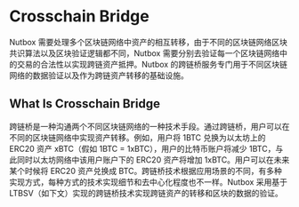# Crosschain Bridge

Nutbox 需要处理多个区块链网络中资产的相互转移，由于不同的区块链网络区块共识算法以及区块验证逻辑都不同，Nutbox 需要分别去验证每一个区块链网络中的交易的合法性以实现跨链资产抵押。Nutbox 的跨链桥服务专门用于不同区块链网络的数据验证以及作为跨链资产转移的基础设施。

## What Is Crosschain Bridge

跨链桥是一种沟通两个不同区块链网络的一种技术手段。通过跨链桥，用户可以在不同的区块链网络中实现资产转移。例如，用户将 1BTC 兑换为以太坊上的 ERC20 资产 xBTC（假如 1BTC = 1xBTC），用户的比特币账户将减少 1BTC，与此同时以太坊网络中该用户账户下的 ERC20 资产将增加 1xBTC。用户可以在未来某个时候将 ERC20 资产兑换成 BTC。跨链桥技术根据应用场景的不同，有多种实现方式，每种方式的技术实现细节和去中心化程度也不一样。Nutbox 采用基于 LTBSV（如下文）实现的跨链桥技术实现跨链资产的转移和区块的数据的验证。



